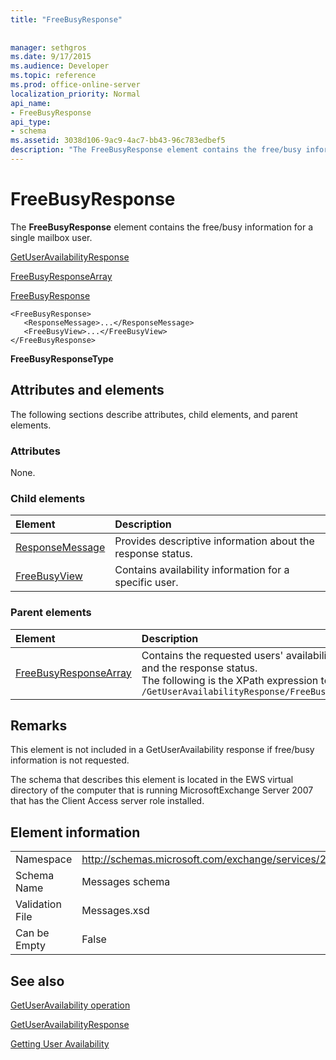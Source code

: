 ```yaml
---
title: "FreeBusyResponse"
 
 
manager: sethgros
ms.date: 9/17/2015
ms.audience: Developer
ms.topic: reference
ms.prod: office-online-server
localization_priority: Normal
api_name:
- FreeBusyResponse
api_type:
- schema
ms.assetid: 3038d106-9ac9-4ac7-bb43-96c783edbef5
description: "The FreeBusyResponse element contains the free/busy information for a single mailbox user."
---
```


# FreeBusyResponse

The **FreeBusyResponse** element contains the free/busy information for a single mailbox user. 
  
[GetUserAvailabilityResponse](getuseravailabilityresponse.md)
  
[FreeBusyResponseArray](freebusyresponsearray.md)
  
[FreeBusyResponse](freebusyresponse.md)
  
```
<FreeBusyResponse>
   <ResponseMessage>...</ResponseMessage>
   <FreeBusyView>...</FreeBusyView>
</FreeBusyResponse>
```

 **FreeBusyResponseType**
## Attributes and elements

The following sections describe attributes, child elements, and parent elements.
  
### Attributes

None.
  
### Child elements

|**Element**|**Description**|
|:-----|:-----|
|[ResponseMessage](responsemessage.md) <br/> |Provides descriptive information about the response status.  <br/> |
|[FreeBusyView](freebusyview.md) <br/> |Contains availability information for a specific user.  <br/> |
   
### Parent elements

|**Element**|**Description**|
|:-----|:-----|
|[FreeBusyResponseArray](freebusyresponsearray.md) <br/> |Contains the requested users' availability information and the response status.  <br/> The following is the XPath expression to this element:  <br/>  `/GetUserAvailabilityResponse/FreeBusyResponseArray` <br/> |
   
## Remarks

This element is not included in a GetUserAvailability response if free/busy information is not requested.
  
The schema that describes this element is located in the EWS virtual directory of the computer that is running MicrosoftExchange Server 2007 that has the Client Access server role installed.
  
## Element information

|||
|:-----|:-----|
|Namespace  <br/> |http://schemas.microsoft.com/exchange/services/2006/messages  <br/> |
|Schema Name  <br/> |Messages schema  <br/> |
|Validation File  <br/> |Messages.xsd  <br/> |
|Can be Empty  <br/> |False  <br/> |
   
## See also



[GetUserAvailability operation](getuseravailability-operation.md)
  
[GetUserAvailabilityResponse](getuseravailabilityresponse.md)


[Getting User Availability](http://msdn.microsoft.com/library/d4133fcb-9b0f-4e6b-aadf-a389da83516a%28Office.15%29.aspx)

